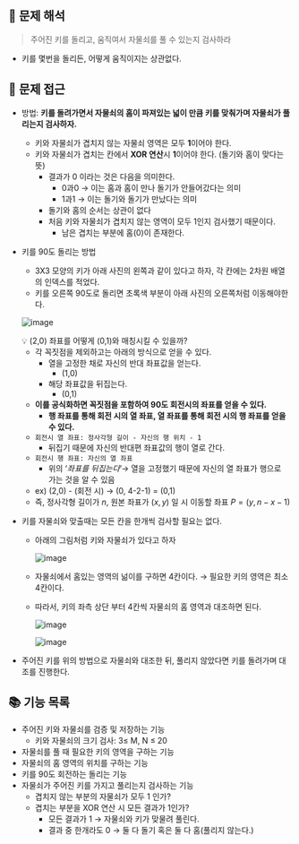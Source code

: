 ## 🧐 문제 해석

> 주어진 키를 돌리고, 움직여서 자물쇠를 풀 수 있는지 검사하라
> 
- 키를 몇번을 돌리든, 어떻게 움직이지는 상관없다.

## 🤔 문제 접근

- 방법: **키를 돌려가면서 자물쇠의 홈이 파져있는 넓이 만큼 키를 맞춰가며 자물쇠가 풀리는지 검사하자.**
    - 키와 자물쇠가 겹치지 않는 자물쇠 영역은 모두 **1**이어야 한다.
    - 키와 자물쇠가 겹치는 칸에서 **XOR 연산**시 **1**이어야 한다. (돌기와 홈이 맞다는 뜻)
        - 결과가 0 이라는 것은 다음을 의미한다.
            - 0과0 → 이는 홈과 홈이 만나 돌기가 안들어갔다는 의미
            - 1과1 → 이는 돌기와 돌기가 만났다는 의미
        - 돌기와 홈의 순서는 상관이 없다
        - 처음 키와 자물쇠가 겹치지 않는 영역이 모두 1인지 검사했기 때문이다.
            - 남은 겹치는 부분에 홈(0)이 존재한다.

- 키를 90도 돌리는 방법
    - 3X3 모양의 키가 아래 사진의 왼쪽과 같이 있다고 하자, 각 칸에는 2차원 배열의 인덱스를 적었다.
    - 키를 오른쪽 90도로 돌리면 초록색 부분이 아래 사진의 오른쪽처럼 이동해야한다.
    
    ![image](https://user-images.githubusercontent.com/74398096/216768854-dcacd878-e5c2-41a2-a32e-45f62ace9e66.png)

    <aside>
    💡 (2,0) 좌표를 어떻게 (0,1)와 매칭시킬 수 있을까?
    
    </aside>
    
    - 각 꼭짓점을 제외하고는 아래의 방식으로 얻을 수 있다.
        - 열을 고정한 채로 자신의 반대 좌표값을 얻는다.
            - (1,0)
        - 해당 좌표값을 뒤집는다.
            - (0,1)
    - **이를 공식화하면 꼭짓점을 포함하여 90도 회전시의 좌표를 얻을 수 있다.**
        - **행 좌표를 통해 회전 시의 열 좌표, 열 좌표를 통해 회전 시의 행 좌표를 얻을 수 있다.**
    - `회전시 열 좌표: 정사각형 길이 - 자신의 행 위치 - 1`
        - 뒤집기 때문에 자신의 반대편 좌표값의 행이 열로 간다.
    - `회전시 행 좌표: 자신의 열 좌표`
        - 위의 ‘*좌표를 뒤집는다*’→ 열을 고정했기 때문에 자신의 열 좌표가 행으로 가는 것을 알 수 있음
    - ex) (2,0) - (회전 시) → (0, 4-2-1) = (0,1)
    - 즉, 정사각형 길이가 $n$, 원본 좌표가 $(x, y)$ 일 시 이동할 좌표 $P = (y, n - x - 1)$

- 키를 자물쇠와 맞출때는 모든 칸을 한개씩 검사할 필요는 없다.
    - 아래의 그림처럼 키와 자물쇠가 있다고 하자
    
        ![image](https://user-images.githubusercontent.com/74398096/216768871-852c98da-a194-4bda-8aa3-47836d649483.png)
    
    - 자물쇠에서 홈있는 영역의 넒이를 구하면 4칸이다. → 필요한 키의 영역은 최소 4칸이다.
    - 따라서, 키의 좌측 상단 부터 4칸씩 자물쇠의 홈 영역과 대조하면 된다.
        
        ![image](https://user-images.githubusercontent.com/74398096/216768886-12fdfc09-aa9e-4b89-ac20-6af5b64f2100.png)
        
        ![image](https://user-images.githubusercontent.com/74398096/216768904-055d956c-1be2-4712-b01a-85bb4d678c22.png)

    

- 주어진 키를 위의 방법으로 자물쇠와 대조한 뒤, 풀리지 않았다면 키를 돌려가며 대조를 진행한다.

## 📚 기능 목록

- 주어진 키와 자물쇠를 검증 및 저장하는 기능
    - 키와 자물쇠의 크기 검사: 3≤ M, N ≤ 20
- 자물쇠를 풀 때 필요한 키의 영역을 구하는 기능
- 자물쇠의 홈 영역의 위치를 구하는 기능
- 키를 90도 회전하는 돌리는 기능
- 자물쇠가 주어진 키를 가지고 풀리는지 검사하는 기능
    - 겹치지 않는 부분의 자물쇠가 모두 1 인가?
    - 겹치는 부분을 XOR 연산 시 모든 결과가 1인가?
        - 모든 결과가 1 → 자물쇠와 키가 맞물려 풀린다.
        - 결과 중 한개라도 0 → 둘 다 돌기 혹은 둘 다 홈(풀리지 않는다.)